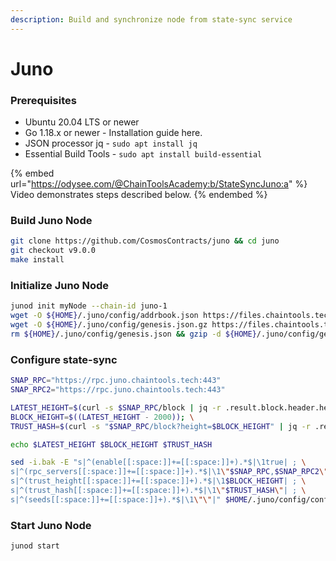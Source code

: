 ```yaml
---
description: Build and synchronize node from state-sync service
---
```


# Juno

### Prerequisites

* Ubuntu 20.04 LTS or newer
* Go 1.18.x or newer - Installation guide here.
* JSON processor jq - `sudo apt install jq`
* Essential Build Tools - `sudo apt install build-essential`

{% embed url="https://odysee.com/@ChainToolsAcademy:b/StateSyncJuno:a" %}
Video demonstrates steps described below.
{% endembed %}

### Build Juno Node

```bash
git clone https://github.com/CosmosContracts/juno && cd juno
git checkout v9.0.0
make install
```

### Initialize Juno Node

```bash
junod init myNode --chain-id juno-1
wget -O ${HOME}/.juno/config/addrbook.json https://files.chaintools.tech/chains/juno/addrbook.json
wget -O ${HOME}/.juno/config/genesis.json.gz https://files.chaintools.tech/chains/juno/genesis.json.gz
rm ${HOME}/.juno/config/genesis.json && gzip -d ${HOME}/.juno/config/genesis.json.gz
```

### Configure state-sync

```bash
SNAP_RPC="https://rpc.juno.chaintools.tech:443"
SNAP_RPC2="https://rpc.juno.chaintools.tech:443"

LATEST_HEIGHT=$(curl -s $SNAP_RPC/block | jq -r .result.block.header.height); \
BLOCK_HEIGHT=$((LATEST_HEIGHT - 2000)); \
TRUST_HASH=$(curl -s "$SNAP_RPC/block?height=$BLOCK_HEIGHT" | jq -r .result.block_id.hash)

echo $LATEST_HEIGHT $BLOCK_HEIGHT $TRUST_HASH

sed -i.bak -E "s|^(enable[[:space:]]+=[[:space:]]+).*$|\1true| ; \
s|^(rpc_servers[[:space:]]+=[[:space:]]+).*$|\1\"$SNAP_RPC,$SNAP_RPC2\"| ; \
s|^(trust_height[[:space:]]+=[[:space:]]+).*$|\1$BLOCK_HEIGHT| ; \
s|^(trust_hash[[:space:]]+=[[:space:]]+).*$|\1\"$TRUST_HASH\"| ; \
s|^(seeds[[:space:]]+=[[:space:]]+).*$|\1\"\"|" $HOME/.juno/config/config.toml
```

### Start Juno Node

```
junod start
```

